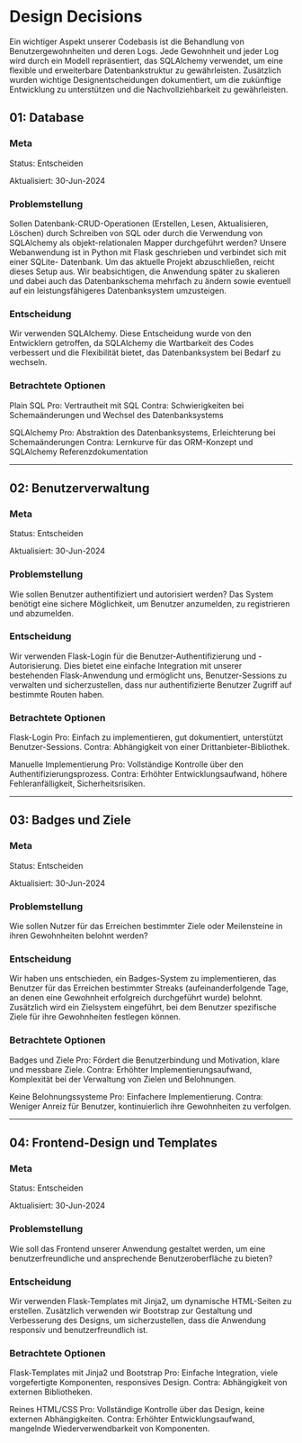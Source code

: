 # Design Decisions

Ein wichtiger Aspekt unserer Codebasis ist die Behandlung von Benutzergewohnheiten und deren Logs. Jede Gewohnheit und jeder Log wird durch ein Modell repräsentiert, das SQLAlchemy verwendet, um eine flexible und erweiterbare Datenbankstruktur zu gewährleisten. Zusätzlich wurden wichtige Designentscheidungen dokumentiert, um die zukünftige Entwicklung zu unterstützen und die Nachvollziehbarkeit zu gewährleisten.

## 01: Database

### Meta
Status: Entscheiden

Aktualisiert: 30-Jun-2024

### Problemstellung
Sollen Datenbank-CRUD-Operationen (Erstellen, Lesen, Aktualisieren, Löschen) durch Schreiben von        SQL oder durch die Verwendung von SQLAlchemy als objekt-relationalen Mapper durchgeführt werden?        Unsere Webanwendung ist in Python mit Flask geschrieben und verbindet sich mit einer SQLite-            Datenbank. Um das aktuelle Projekt abzuschließen, reicht dieses Setup aus. Wir beabsichtigen, die       Anwendung später zu skalieren und dabei auch das Datenbankschema mehrfach zu ändern sowie eventuell     auf ein leistungsfähigeres Datenbanksystem umzusteigen.

### Entscheidung
Wir verwenden SQLAlchemy. Diese Entscheidung wurde von den Entwicklern getroffen, da SQLAlchemy die     Wartbarkeit des Codes verbessert und die Flexibilität bietet, das Datenbanksystem bei Bedarf zu         wechseln.

### Betrachtete Optionen
Plain SQL
Pro: Vertrautheit mit SQL
Contra: Schwierigkeiten bei Schemaänderungen und Wechsel des Datenbanksystems
    
SQLAlchemy
Pro: Abstraktion des Datenbanksystems, Erleichterung bei Schemaänderungen
Contra: Lernkurve für das ORM-Konzept und SQLAlchemy Referenzdokumentation

---- 

## 02: Benutzerverwaltung

### Meta

Status: Entscheiden

Aktualisiert: 30-Jun-2024

### Problemstellung

Wie sollen Benutzer authentifiziert und autorisiert werden? Das System benötigt eine sichere Möglichkeit, um Benutzer anzumelden, zu registrieren und abzumelden.

### Entscheidung

Wir verwenden Flask-Login für die Benutzer-Authentifizierung und -Autorisierung. Dies bietet eine einfache Integration mit unserer bestehenden Flask-Anwendung und ermöglicht uns, Benutzer-Sessions zu verwalten und sicherzustellen, dass nur authentifizierte Benutzer Zugriff auf bestimmte Routen haben.

### Betrachtete Optionen

Flask-Login
Pro: Einfach zu implementieren, gut dokumentiert, unterstützt Benutzer-Sessions.
Contra: Abhängigkeit von einer Drittanbieter-Bibliothek.

Manuelle Implementierung
Pro: Vollständige Kontrolle über den Authentifizierungsprozess.
Contra: Erhöhter Entwicklungsaufwand, höhere Fehleranfälligkeit, Sicherheitsrisiken.

---- 

## 03: Badges und Ziele

### Meta

Status: Entscheiden

Aktualisiert: 30-Jun-2024

### Problemstellung

Wie sollen Nutzer für das Erreichen bestimmter Ziele oder Meilensteine in ihren Gewohnheiten belohnt werden?

### Entscheidung

Wir haben uns entschieden, ein Badges-System zu implementieren, das Benutzer für das Erreichen bestimmter Streaks (aufeinanderfolgende Tage, an denen eine Gewohnheit erfolgreich durchgeführt wurde) belohnt. Zusätzlich wird ein Zielsystem eingeführt, bei dem Benutzer spezifische Ziele für ihre Gewohnheiten festlegen können.

### Betrachtete Optionen

Badges und Ziele
Pro: Fördert die Benutzerbindung und Motivation, klare und messbare Ziele.
Contra: Erhöhter Implementierungsaufwand, Komplexität bei der Verwaltung von Zielen und Belohnungen.

Keine Belohnungssysteme
Pro: Einfachere Implementierung.
Contra: Weniger Anreiz für Benutzer, kontinuierlich ihre Gewohnheiten zu verfolgen.

---- 
## 04: Frontend-Design und Templates

### Meta

Status: Entscheiden

Aktualisiert: 30-Jun-2024

### Problemstellung

Wie soll das Frontend unserer Anwendung gestaltet werden, um eine benutzerfreundliche und ansprechende Benutzeroberfläche zu bieten?

### Entscheidung

Wir verwenden Flask-Templates mit Jinja2, um dynamische HTML-Seiten zu erstellen. Zusätzlich verwenden wir Bootstrap zur Gestaltung und Verbesserung des Designs, um sicherzustellen, dass die Anwendung responsiv und benutzerfreundlich ist.

### Betrachtete Optionen

Flask-Templates mit Jinja2 und Bootstrap
Pro: Einfache Integration, viele vorgefertigte Komponenten, responsives Design.
Contra: Abhängigkeit von externen Bibliotheken.

Reines HTML/CSS
Pro: Vollständige Kontrolle über das Design, keine externen Abhängigkeiten.
Contra: Erhöhter Entwicklungsaufwand, mangelnde Wiederverwendbarkeit von Komponenten.

